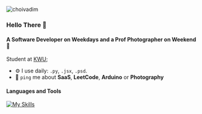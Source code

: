 <p align="left"> <img src="https://komarev.com/ghpvc/?username=choivadim&label=Profile%20views&color=0e75b6&style=flat" alt="choivadim" /> </p>

### Hello There 👋

#### A Software Developer on Weekdays and a Prof Photographer on Weekend 📆

Student at [KWU](https://www.kw.ac.kr/ko/index.jsp);<br>

- ⚙️ I use daily: `.py`, `.jsx`, `.psd`.
- 💬 `ping` me about **SaaS**, **LeetCode**, **Arduino** or **Photography**

#### Languages and Tools
[![My Skills](https://skillicons.dev/icons?i=py,fastapi,flask,react,java,spring,postgres,sqlite,redis,kafka,git,docker,nginx,postman,githubactions,aws,gcp,linux,bash,c,cpp,opencv,regex,js,html,css,figma,latex,arduino,raspberrypi&perline=8)](https://skillicons.dev)
